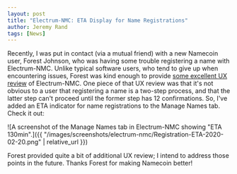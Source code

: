 ```yaml
---
layout: post
title: "Electrum-NMC: ETA Display for Name Registrations"
author: Jeremy Rand
tags: [News]
---
```


Recently, I was put in contact (via a mutual friend) with a new Namecoin user, Forest Johnson, who was having some trouble registering a name with Electrum-NMC.  Unlike typical software users, who tend to give up when encountering issues, Forest was kind enough to provide [some excellent UX review](https://www.sequentialread.com/how-to-register-a-namecoin-bit-domain-with-electrum-nmc/) of Electrum-NMC.  One piece of that UX review was that it's not obvious to a user that registering a name is a two-step process, and that the latter step can't proceed until the former step has 12 confirmations.  So, I've added an ETA indicator for name registrations to the Manage Names tab.  Check it out:

![A screenshot of the Manage Names tab in Electrum-NMC showing "ETA 130min".]({{ "/images/screenshots/electrum-nmc/Registration-ETA-2020-02-20.png" | relative_url }})

Forest provided quite a bit of additional UX review; I intend to address those points in the future.  Thanks Forest for making Namecoin better!
